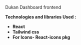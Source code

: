 Dukan Dashboard frontend

<b> Technologies and libraries Used : <b>
<ul>
    <li> React</li>
    <li> Tailwind css</li>
    <li> For Icons- React-icons pkg </li>
</ul>